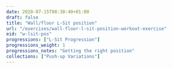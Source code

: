 ```yaml
---
date: 2020-07-15T08:30:40+01:00
draft: false
title: "Wall/floor L-Sit position"
url: "/exercises/wall-floor-l-sit-position-workout-exercise"
eid: "w-lsit-pos"
progressions: ["L-Sit Progression"]
progressions_weight: 1
progressions_notes: "Getting the right position"
collections: ["Push-up Variations"]
---
```

